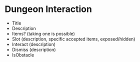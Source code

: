 # Dungeon Interaction

- Title
- Description
- Items? (taking one is possible)
- Slot (description, specific accepted items, exposed/hidden)
- Interact (description)
- Dismiss (description)
- IsObstacle
